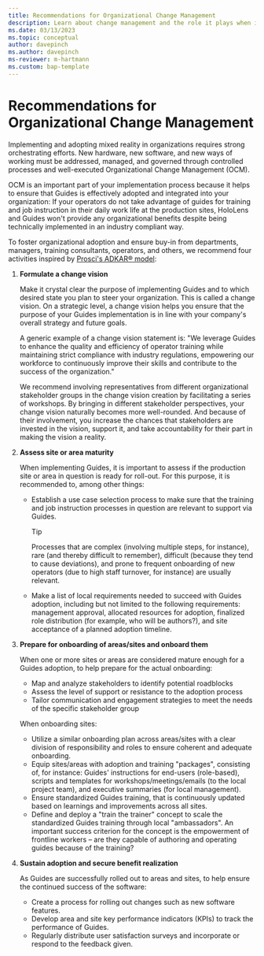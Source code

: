 ```yaml
---
title: Recommendations for Organizational Change Management
description: Learn about change management and the role it plays when implementing Dynamics 365 Guides in a regulated industry
ms.date: 03/13/2023
ms.topic: conceptual
author: davepinch
ms.author: davepinch
ms-reviewer: m-hartmann
ms.custom: bap-template
---
```


# Recommendations for Organizational Change Management

Implementing and adopting mixed reality in organizations requires strong orchestrating efforts. New hardware, new software, and new ways of working must be addressed, managed, and governed through controlled processes and well-executed Organizational Change Management (OCM).

OCM is an important part of your implementation process because it helps to ensure that Guides is effectively adopted and integrated into your organization: If your operators do not take advantage of guides for training and job instruction in their daily work life at the production sites, HoloLens and Guides won't provide any organizational benefits despite being technically implemented in an industry compliant way.

To foster organizational adoption and ensure buy-in from departments, managers, training consultants, operators, and others, we recommend four activities inspired by [Prosci's ADKAR® model](https://www.prosci.com/methodology/adkar):

1. **Formulate a change vision**

   Make it crystal clear the purpose of implementing Guides and to which desired state you plan to steer your organization. This is called a change vision. On a strategic level, a change vision helps you ensure that the purpose of your Guides implementation is in line with your company's overall strategy and future goals.  
  
   A generic example of a change vision statement is: "We leverage Guides to enhance the quality and efficiency of operator training while maintaining strict compliance with industry regulations, empowering our workforce to continuously improve their skills and contribute to the success of the organization."

   We recommend involving representatives from different organizational stakeholder groups in the change vision creation by facilitating a series of workshops. By bringing in different stakeholder perspectives, your change vision naturally becomes more well-rounded. And because of their involvement, you increase the chances that stakeholders are invested in the vision, support it, and take accountability for their part in making the vision a reality.

1. **Assess site or area maturity**

   When implementing Guides, it is important to assess if the production site or area in question is ready for roll-out. For this purpose, it is recommended to, among other things:

   - Establish a use case selection process to make sure that the training and job instruction processes in question are relevant to support via Guides.
     > [!TIP]
     > Processes that are complex (involving multiple steps, for instance), rare (and thereby difficult to remember), difficult (because they tend to cause deviations), and prone to frequent onboarding of new operators (due to high staff turnover, for instance) are usually relevant.
   - Make a list of local requirements needed to succeed with Guides adoption, including but not limited to the following requirements: management approval, allocated resources for adoption, finalized role distribution (for example, who will be authors?), and site acceptance of a planned adoption timeline.

1. **Prepare for onboarding of areas/sites and onboard them**

   When one or more sites or areas are considered mature enough for a Guides adoption, to help prepare for the actual onboarding:
   - Map and analyze stakeholders to identify potential roadblocks
   - Assess the level of support or resistance to the adoption process
   - Tailor communication and engagement strategies to meet the needs of the specific stakeholder group

   When onboarding sites:

   - Utilize a similar onboarding plan across areas/sites with a clear division of responsibility and roles to ensure coherent and adequate onboarding.
   - Equip sites/areas with adoption and training "packages", consisting of, for instance: Guides' instructions for end-users (role-based), scripts and templates for workshops/meetings/emails (to the local project team), and executive summaries (for local management).
   - Ensure standardized Guides training, that is continuously updated based on learnings and improvements across all sites.
   - Define and deploy a "train the trainer" concept to scale the standardized Guides training through local "ambassadors". An important success criterion for the concept is the empowerment of frontline workers – are they capable of authoring and operating guides because of the training?

1. **Sustain adoption and secure benefit realization**

   As Guides are successfully rolled out to areas and sites, to help ensure the continued success of the software:

   - Create a process for rolling out changes such as new software features.
   - Develop area and site key performance indicators (KPIs) to track the performance of Guides.
   - Regularly distribute user satisfaction surveys and incorporate or respond to the feedback given.
